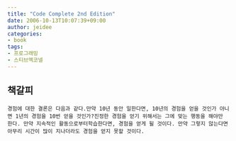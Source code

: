 ```yaml
---
title: "Code Complete 2nd Edition"
date: 2006-10-13T10:07:39+09:00
author: jeidee
categories:
- book
tags:
- 프로그래밍
- 스티브멕코넬
---
```


## 책갈피

    경험에 대한 결론은 다음과 같다.만약 10년 동안 일한다면, 10년의 경험을 얻을 것인가 아니면 1년의 경험을 10번 얻을 것인가?진정한 경험을 얻기 위해서는 그에 맞는 행동을 해야만 한다. 만약 지속적인 활동으로부터학습한다면, 경험을 얻게 될 것이다. 만약 그렇지 않는다면 아무리 시간이 많이 지나더라도 경험을 얻지 못할 것이다.